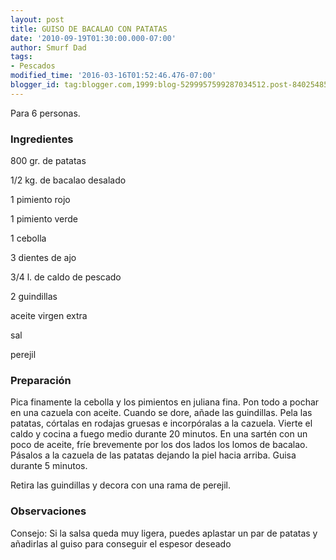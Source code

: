 ```yaml
---
layout: post
title: GUISO DE BACALAO CON PATATAS
date: '2010-09-19T01:30:00.000-07:00'
author: Smurf Dad
tags:
- Pescados
modified_time: '2016-03-16T01:52:46.476-07:00'
blogger_id: tag:blogger.com,1999:blog-5299957599287034512.post-8402548580620549638
---
```


Para 6 personas.

<h3>Ingredientes</h3>

800 gr. de patatas

1/2 kg. de bacalao desalado

1 pimiento rojo

1 pimiento verde

1 cebolla

3 dientes de ajo

3/4 l. de caldo de pescado

2 guindillas

aceite virgen extra

sal

perejil

<h3>Preparación</h3>

Pica finamente la cebolla y los pimientos en juliana fina. Pon todo a pochar en una cazuela con aceite. Cuando se dore, añade las guindillas. Pela las patatas, córtalas en rodajas gruesas e incorpóralas a la cazuela. Vierte el caldo y cocina a fuego medio durante 20 minutos. En una sartén con un poco de aceite, fríe brevemente por los dos lados los lomos de bacalao. Pásalos a la cazuela de las patatas dejando la piel hacia arriba. Guisa durante 5 minutos.

Retira las guindillas y decora con una rama de perejil.

<h3>Observaciones</h3>

Consejo: Si la salsa queda muy ligera, puedes aplastar un par de patatas y añadirlas al guiso para conseguir el espesor deseado

